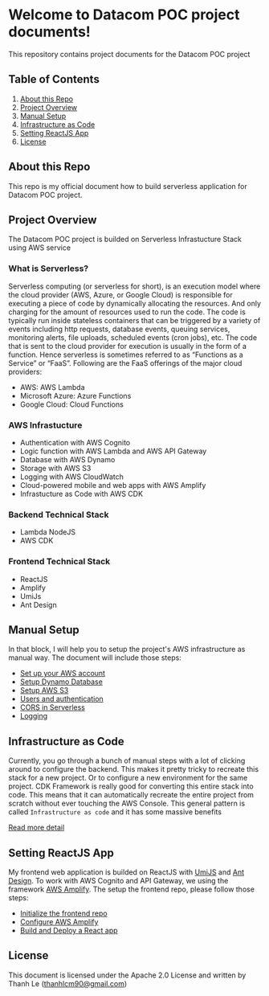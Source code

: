 # Welcome to Datacom POC project documents!

This repository contains project documents for the Datacom POC project

## Table of Contents
1. [About this Repo](#About)
2. [Project Overview](#Overview)
2. [Manual Setup](#Manual)
3. [Infrastructure as Code](#Code)
4. [Setting ReactJS App](#React)
4. [License](#License)

## About this Repo <a name="About"></a>
This repo is my official document how to build serverless application for Datacom POC project. 

## Project Overview <a name="Overview"></a>

The Datacom POC project is builded on Serverless Infrastucture Stack using AWS service

### What is Serverless?

Serverless computing (or serverless for short), is an execution model where the cloud provider (AWS, Azure, or Google Cloud) is responsible for executing a piece of code by dynamically allocating the resources. And only charging for the amount of resources used to run the code. The code is typically run inside stateless containers that can be triggered by a variety of events including http requests, database events, queuing services, monitoring alerts, file uploads, scheduled events (cron jobs), etc. The code that is sent to the cloud provider for execution is usually in the form of a function. Hence serverless is sometimes referred to as “Functions as a Service” or “FaaS”. Following are the FaaS offerings of the major cloud providers:

- AWS: AWS Lambda
- Microsoft Azure: Azure Functions
- Google Cloud: Cloud Functions

### AWS Infrastucture

- Authentication with AWS Cognito
- Logic function with AWS Lambda and AWS API Gateway
- Database with AWS Dynamo
- Storage with AWS S3
- Logging with AWS CloudWatch
- Cloud-powered mobile and web apps with AWS Amplify
- Infrastucture as Code with AWS CDK

### Backend Technical Stack
- Lambda NodeJS
- AWS CDK

### Frontend Technical Stack
- ReactJS
- Amplify
- UmiJs
- Ant Design

## Manual Setup <a name="Manual"></a>

In that block, I will help you to setup the project's AWS infrastructure as manual way. The document will include those steps:

- [Set up your AWS account](manual/aws.md)
- [Setup Dynamo Database](manual/dynamo.md)
- [Setup AWS S3](manual/s3.md)
- [Users and authentication](manual/cognito.md)
- [CORS in Serverless](manual/cors.md)
- [Logging](manual/log.md)

## Infrastructure as Code <a name="Code"></a>

Currently, you go through a bunch of manual steps with a lot of clicking around to configure the backend. This makes it pretty tricky to recreate this stack for a new project. Or to configure a new environment for the same project. CDK Framework is really good for converting this entire stack into code. This means that it can automatically recreate the entire project from scratch without ever touching the AWS Console. This general pattern is called `Infrastructure as code` and it has some massive benefits

[Read more detail](cdk/README.md)

## Setting ReactJS App <a name="React"></a>

My frontend web application is builded on ReactJS with [UmiJS](https://v2.umijs.org) and [Ant Design](https://3x.ant.design). To work with AWS Cognito and API Gateway, we using the framework [AWS Amplify](https://aws.amazon.com/amplify/framework). The setup the frontend repo, please follow those steps:

- [Initialize the frontend repo](frontend/init.md)
- [Configure AWS Amplify](frontend/amplify.md)
- [Build and Deploy a React app](frontend/build.md)

## License <a name="License"></a>
This document is licensed under the Apache 2.0 License and written by Thanh Le (thanhlcm90@gmail.com)
